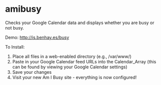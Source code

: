 amibusy
=======

Checks your Google Calendar data and displays whether you are busy or not busy.

Demo: http://is.benhay.es/busy

To Install:

1. Place all files in a web-enabled directory (e.g., /var/www/)
2. Paste in your Google Calendar feed URLs into the Calendar_Array (this can be found by viewing your Google Calendar settings)
3. Save your changes
4. Visit your new Am I Busy site - everything is now configured!
